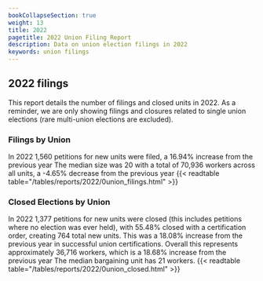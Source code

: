 ```yaml
---
bookCollapseSection: true
weight: 13
title: 2022
pagetitle: 2022 Union Filing Report
description: Data on union election filings in 2022
keywords: union filings
---
```


## 2022 filings

This report details the number of filings and closed units in 2022. As a reminder, we are only showing filings and closures related to single union elections (rare multi-union elections are excluded).

### Filings by Union
In 2022 1,560 petitions for new units were filed, a 16.94% increase from the previous year The median size was 20 with a total of 70,936 workers across all units, a -4.65% decrease from the previous year
{{< readtable table="/tables/reports/2022/0union_filings.html" >}}

### Closed Elections by Union
In 2022 1,377 petitions for new units were closed (this includes petitions where no election was ever held), with 55.48% closed with a certification order, creating 764 total new units. This was a 18.08% increase from the previous year in successful union certifications. Overall this represents approximately 36,716 workers, which is a 18.68% increase from the previous year The median bargaining unit has 21 workers.
{{< readtable table="/tables/reports/2022/0union_closed.html" >}}
